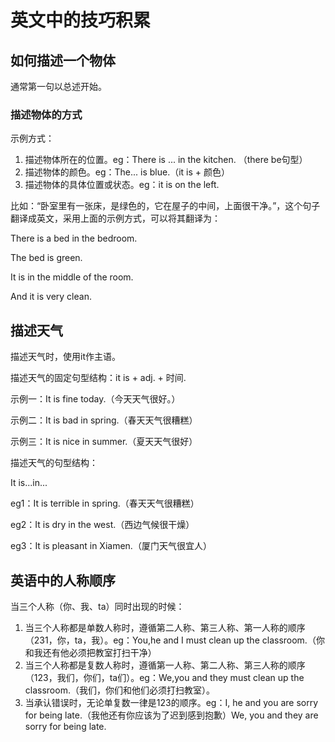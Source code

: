 # 英文中的技巧积累



## 如何描述一个物体

通常第一句以总述开始。

### 描述物体的方式

示例方式：

1. 描述物体所在的位置。eg：There is ... in the kitchen. （there be句型）
2. 描述物体的颜色。eg：The... is blue.（it is + 颜色）
3. 描述物体的具体位置或状态。eg：it is on the left. 

比如：“卧室里有一张床，是绿色的，它在屋子的中间，上面很干净。”，这个句子翻译成英文，采用上面的示例方式，可以将其翻译为：

There is a bed in the bedroom.

The bed is green.

It is in the middle of the room.

And it is very clean.



## 描述天气

描述天气时，使用it作主语。

描述天气的固定句型结构：it is + adj. + 时间.

示例一：It is fine today.（今天天气很好。）

示例二：It is bad in spring.（春天天气很糟糕）

示例三：It is nice in summer.（夏天天气很好）

描述天气的句型结构：

It is...in...

eg1：It is terrible in spring.（春天天气很糟糕）

eg2：It is dry in the west.（西边气候很干燥）

eg3：It is pleasant in Xiamen.（厦门天气很宜人）



## 英语中的人称顺序

当三个人称（你、我、ta）同时出现的时候：

1. 当三个人称都是单数人称时，遵循第二人称、第三人称、第一人称的顺序（231，你，ta，我）。eg：You,he and I must clean up the classroom.（你和我还有他必须把教室打扫干净）
2. 当三个人称都是复数人称时，遵循第一人称、第二人称、第三人称的顺序（123，我们，你们，ta们）。eg：We,you and they must clean up the classroom.（我们，你们和他们必须打扫教室）。
3. 当承认错误时，无论单复数一律是123的顺序。eg：I, he and you are sorry for being late.（我他还有你应该为了迟到感到抱歉）We, you and they are sorry for being late.






